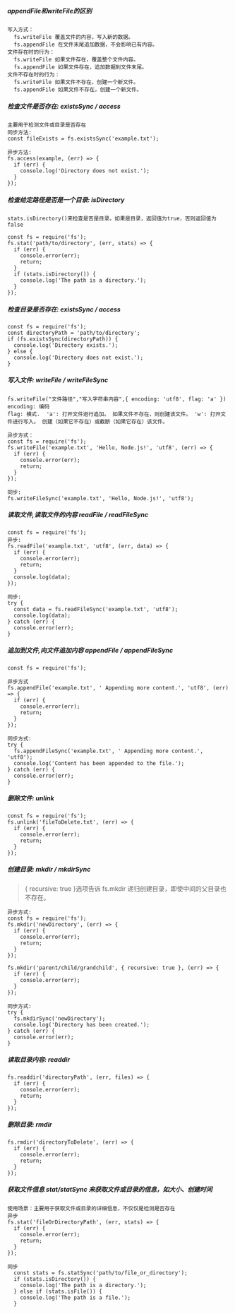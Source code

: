 ##### appendFile和writeFile的区别
```
写入方式：
  fs.writeFile 覆盖文件的内容，写入新的数据。
  fs.appendFile 在文件末尾追加数据，不会影响已有内容。
文件存在时的行为：
  fs.writeFile 如果文件存在，覆盖整个文件内容。
  fs.appendFile 如果文件存在，追加数据到文件末尾。
文件不存在时的行为：
  fs.writeFile 如果文件不存在，创建一个新文件。
  fs.appendFile 如果文件不存在，创建一个新文件。
```

##### 检查文件是否存在: existsSync / access

```
主要用于检测文件或目录是否存在
同步方法:
const fileExists = fs.existsSync('example.txt');

异步方法: 
fs.access(example, (err) => {
  if (err) {
    console.log('Directory does not exist.');
  }
});
```

##### 检查给定路径是否是一个目录: isDirectory

```
stats.isDirectory()来检查是否是目录。如果是目录，返回值为true，否则返回值为false

const fs = require('fs');
fs.stat('path/to/directory', (err, stats) => {
  if (err) {
    console.error(err);
    return;
  }
  if (stats.isDirectory()) {
    console.log('The path is a directory.');
  }
});

```

##### 检查目录是否存在: existsSync / access
```
const fs = require('fs');
const directoryPath = 'path/to/directory';
if (fs.existsSync(directoryPath)) {
  console.log('Directory exists.');
} else {
  console.log('Directory does not exist.');
}
```

##### 写入文件: writeFile / writeFileSync

```
fs.writeFile("文件路径","写入字符串内容",{ encoding: 'utf8', flag: 'a' })
encoding: 编码
flag: 模式.  'a': 打开文件进行追加。 如果文件不存在，则创建该文件。 'w': 打开文件进行写入。 创建（如果它不存在）或截断（如果它存在）该文件。

异步方式：
const fs = require('fs');
fs.writeFile('example.txt', 'Hello, Node.js!', 'utf8', (err) => {
  if (err) {
    console.error(err);
    return;
  }
});

同步:
fs.writeFileSync('example.txt', 'Hello, Node.js!', 'utf8');
```

##### 读取文件,读取文件的内容 readFile / readFileSync

```
const fs = require('fs');
异步:
fs.readFile('example.txt', 'utf8', (err, data) => {
  if (err) {
    console.error(err);
    return;
  }
  console.log(data);
});

同步:
try {
  const data = fs.readFileSync('example.txt', 'utf8');
  console.log(data);
} catch (err) {
  console.error(err);
}
```

##### 追加到文件,向文件追加内容 appendFile / appendFileSync

```
const fs = require('fs');

异步方式
fs.appendFile('example.txt', ' Appending more content.', 'utf8', (err) => {
  if (err) {
    console.error(err);
    return;
  }
});

同步方式:
try {
  fs.appendFileSync('example.txt', ' Appending more content.', 'utf8');
  console.log('Content has been appended to the file.');
} catch (err) {
  console.error(err);
}

```

##### 删除文件: unlink

```
const fs = require('fs');
fs.unlink('fileToDelete.txt', (err) => {
  if (err) {
    console.error(err);
    return;
  }
});

```

##### 创建目录: mkdir / mkdirSync

> { recursive: true }选项告诉 fs.mkdir 递归创建目录，即使中间的父目录也不存在。

```
异步方式:
const fs = require('fs');
fs.mkdir('newDirectory', (err) => {
  if (err) {
    console.error(err);
    return;
  }
});

fs.mkdir('parent/child/grandchild', { recursive: true }, (err) => {
  if (err) {
    console.error(err);
  }
});

同步方式:
try {
  fs.mkdirSync('newDirectory');
  console.log('Directory has been created.');
} catch (err) {
  console.error(err);
}

```

##### 读取目录内容: readdir

```
fs.readdir('directoryPath', (err, files) => {
  if (err) {
    console.error(err);
    return;
  }
});

```

##### 删除目录: rmdir

```
fs.rmdir('directoryToDelete', (err) => {
  if (err) {
    console.error(err);
    return;
  }
});
```

##### 获取文件信息 stat/statSync 来获取文件或目录的信息，如大小、创建时间

```
使用场景：主要用于获取文件或目录的详细信息，不仅仅是检测是否存在
异步
fs.stat('fileOrDirectoryPath', (err, stats) => {
  if (err) {
    console.error(err);
    return;
  }
});

同步
  const stats = fs.statSync('path/to/file_or_directory');
  if (stats.isDirectory()) {
    console.log('The path is a directory.');
  } else if (stats.isFile()) {
    console.log('The path is a file.');
  }
```
